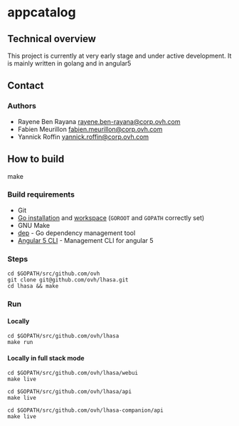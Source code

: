 # appcatalog

## Technical overview

This project is currently at very early stage and under active development. It is mainly written in golang and in angular5

## Contact

### Authors

* Rayene Ben Rayana <rayene.ben-rayana@corp.ovh.com>
* Fabien Meurillon <fabien.meurillon@corp.ovh.com>
* Yannick Roffin <yannick.roffin@corp.ovh.com>

## How to build

make

### Build requirements

* Git
* [Go installation](https://golang.org/doc/install) and [workspace](https://golang.org/doc/code.html#Workspaces) (`GOROOT` and `GOPATH` correctly set)
* GNU Make
* [dep](https://github.com/golang/dep) - Go dependency management tool
* [Angular 5 CLI](https://angular.io/guide/quickstart) - Management CLI for angular 5

### Steps

```
cd $GOPATH/src/github.com/ovh
git clone git@github.com/ovh/lhasa.git
cd lhasa && make
```

### Run

#### Locally

```
cd $GOPATH/src/github.com/ovh/lhasa
make run
```

#### Locally in full stack mode

```
cd $GOPATH/src/github.com/ovh/lhasa/webui
make live
```

```
cd $GOPATH/src/github.com/ovh/lhasa/api
make live
```

```
cd $GOPATH/src/github.com/ovh/lhasa-companion/api
make live
```
